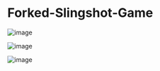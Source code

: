 # Forked-Slingshot-Game

![image](https://github.com/user-attachments/assets/596a6063-317d-4e4c-a948-415f60c3e62c)

![image](https://github.com/user-attachments/assets/d8b537b9-87f7-4849-89ec-fd46ae50e3b8)

![image](https://github.com/user-attachments/assets/98232464-2cf0-4671-b837-4211f5e84eb3)

